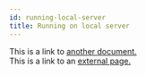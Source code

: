 ```yaml
---
id: running-local-server
title: Running on local server
---
```


This is a link to [another document.](doc3.md)  
This is a link to an [external page.](http://www.example.com)
